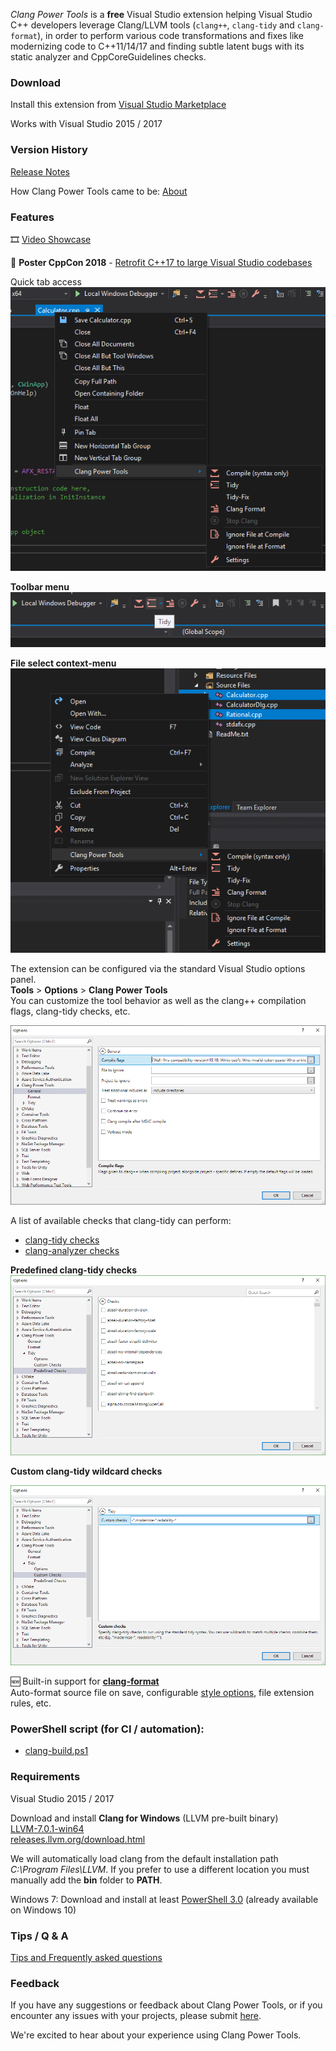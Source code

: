 
_Clang Power Tools_ is a **free** Visual Studio extension helping Visual Studio C++ developers leverage Clang/LLVM tools (`clang++`, `clang-tidy` and `clang-format`), in order to perform various code transformations and fixes like modernizing code to C++11/14/17 and finding subtle latent bugs with its static analyzer and CppCoreGuidelines checks.

### Download 

Install this extension from [Visual Studio Marketplace](https://marketplace.visualstudio.com/items?itemName=caphyon.ClangPowerTools)

Works with Visual Studio 2015 / 2017

### Version History

[Release Notes](CHANGELOG.md)

How Clang Power Tools came to be: [About](about.md)

### Features

🎞️ [Video Showcase](demos.md)  

📜 **Poster CppCon 2018** - [Retrofit C++17 to large Visual Studio codebases](https://github.com/CppCon/CppCon2018/raw/master/Posters/retrofit_cpp17_to_large_visual_studio_codebases/retrofit_cpp17_to_large_visual_studio_codebases__gabriel_diaconita__cppcon_2018.pdf)  

Quick tab access
![ClangPowerTools](images/VSDemo1.png)

**Toolbar menu**
![ClangPowerTools](images/Toolbar1.png)

**File select context-menu**
![ClangPowerTools](images/VSDemo3.PNG)

The extension can be configured via the standard Visual Studio options panel.  
**Tools** > **Options** > **Clang Power Tools**  
You can customize the tool behavior as well as the clang++ compilation flags, clang-tidy checks, etc.

![ClangPowerTools](images/VSSettings.png)

A list of available checks that clang-tidy can perform:  
- [clang-tidy checks](https://clang.llvm.org/extra/clang-tidy/checks/list.html)  
- [clang-analyzer checks](https://clang-analyzer.llvm.org/available_checks.html)

**Predefined clang-tidy checks**
![ClangPowerTools](images/VSTidyChecks.PNG)

**Custom clang-tidy wildcard checks**

![ClangPowerTools](images/VSTidyChecksWildcard.PNG)

🆕 Built-in support for **[clang-format](https://clang.llvm.org/docs/ClangFormat.html)**  
Auto-format source file on save, configurable [style options](https://clang.llvm.org/docs/ClangFormatStyleOptions.html), file extension rules, etc.

### PowerShell script (for CI / automation):

- [clang-build.ps1](https://github.com/Caphyon/clang-power-tools/blob/master/ClangPowerTools/ClangPowerTools/clang-build.ps1)  

### Requirements

Visual Studio 2015 / 2017

Download and install **Clang for Windows** (LLVM pre-built binary)  
[LLVM-7.0.1-win64](http://releases.llvm.org/7.0.1/LLVM-7.0.1-win64.exe)  
[releases.llvm.org/download.html](http://releases.llvm.org/download.html)

We will automatically load clang from the default installation path *C:\Program Files\LLVM*. If you prefer to use a different location you must manually add the **bin** folder to **PATH**.  

Windows 7: Download and install at least [PowerShell 3.0](https://www.microsoft.com/en-us/download/details.aspx?id=34595) (already available on Windows 10)  

### Tips / Q & A

[Tips and Frequently asked questions](QaA.md)

### Feedback

If you have any suggestions or feedback about Clang Power Tools, or if you encounter any issues with your projects, please submit [here](https://github.com/Caphyon/clang-power-tools/issues).

We're excited to hear about your experience using Clang Power Tools.
